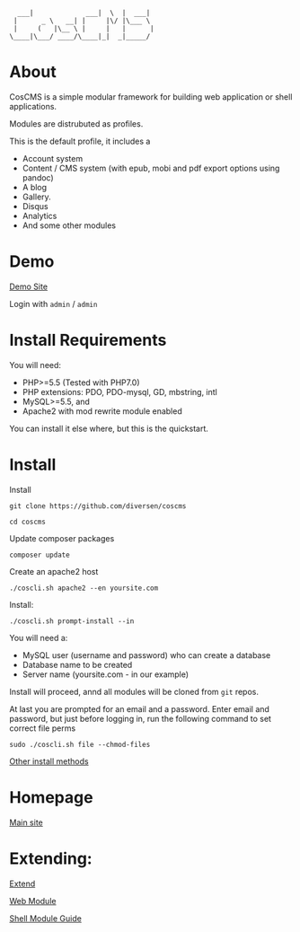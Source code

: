 
	  ___|             ___|  \  |  ___|  
	 |      _ \   __| |     |\/ |\___ \  
	 |     (   |\__ \ |     |   |      | 
	\____|\___/ ____/\____|_|  _|_____/  

# About

CosCMS is a simple modular framework for building web application or shell applications.

Modules are distrubuted as profiles. 

This is the default profile, it includes a 

* Account system
* Content / CMS system (with epub, mobi and pdf export options using pandoc)
* A blog
* Gallery. 
* Disqus
* Analytics
* And some other modules 

# Demo

[Demo Site](http://demo.coscms.org/) 

Login with `admin` / `admin`

# Install Requirements

You will need: 

* PHP>=5.5 (Tested with PHP7.0)
* PHP extensions: PDO, PDO-mysql, GD, mbstring, intl
* MySQL>=5.5, and 
* Apache2 with mod rewrite module enabled

You can install it else where, but this is the quickstart. 

# Install

Install

    git clone https://github.com/diversen/coscms

    cd coscms
    
Update composer packages
    
    composer update

Create an apache2 host

    ./coscli.sh apache2 --en yoursite.com

Install: 

    ./coscli.sh prompt-install --in
    
You will need a: 

* MySQL user (username and password) who can create a database
* Database name to be created
* Server name (yoursite.com - in our example)

Install will proceed, annd all modules will be cloned from `git` repos. 

At last you are prompted for an email and a password. Enter email and password, but just before logging in, run the following command to set correct file perms

    sudo ./coscli.sh file --chmod-files

[Other install methods](http://www.coscms.org/content/article/view/72/Install)

# Homepage

[Main site](http://www.coscms.org)

# Extending: 

[Extend](http://www.coscms.org/content/article/view/40/Extend)

[Web Module](http://www.coscms.org/content/article/view/27/Web-Module-Guide)

[Shell Module Guide](http://www.coscms.org/content/article/view/60/Shell-Module-Guide)

